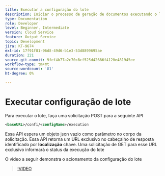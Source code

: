 ```yaml
---
title: Executar a configuração do lote
description: Iniciar o processo de geração de documentos executando o lote
type: Documentation
role: Developer
level: Beginner, Intermediate
version: Cloud Service
feature: Output Service
topic: Development
jira: KT-9674
exl-id: 17f91f81-96d8-49d6-b1e3-53d8899695ae
duration: 221
source-git-commit: 9fef4b77a2c70c8cf525d42686f4120e481945ee
workflow-type: tm+mt
source-wordcount: '81'
ht-degree: 0%

---
```


# Executar configuração de lote

Para executar o lote, faça uma solicitação POST para a seguinte API

```xml
<baseURL>/confi/<configName>/execution
```

Essa API espera um objeto json vazio como parâmetro no corpo da solicitação.
Essa API retorna um URL exclusivo no cabeçalho de resposta identificado por **localização** chave.
Uma solicitação de GET para esse URL exclusivo informará o status da execução do lote

O vídeo a seguir demonstra o acionamento da configuração do lote

>[!VIDEO](https://video.tv.adobe.com/v/340242?quality=12&learn=on)
